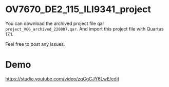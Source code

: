 # OV7670_DE2_115_ILI9341_project

You can download the archived project file qar `project_VGG_archived_220807.qar`.
And import this project file with Quartus 17.1.

Feel free to post any issues.

# Demo
https://studio.youtube.com/video/zqCgCJY6LwE/edit
